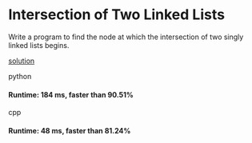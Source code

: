 # Intersection of Two Linked Lists

Write a program to find the node at which the intersection of two singly linked lists begins.



[solution](https://leetcode.com/problems/intersection-of-two-linked-lists/solution/)



python

#### Runtime: 184 ms, faster than 90.51%


cpp

#### Runtime: 48 ms, faster than 81.24%

